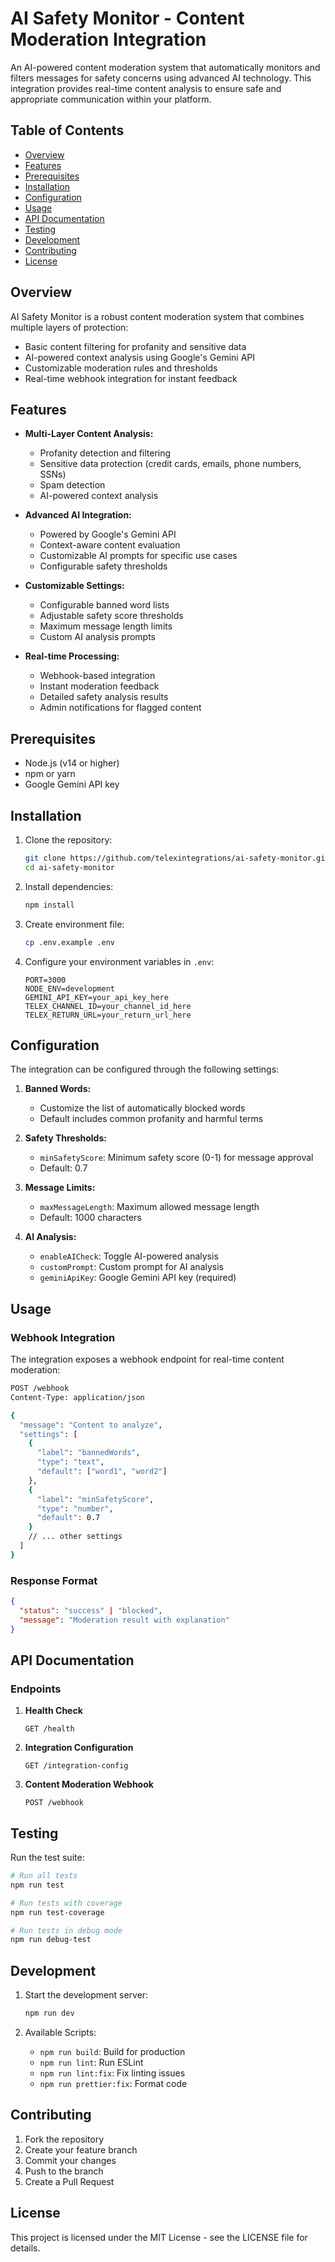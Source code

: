 # AI Safety Monitor - Content Moderation Integration

An AI-powered content moderation system that automatically monitors and filters messages for safety concerns using advanced AI technology. This integration provides real-time content analysis to ensure safe and appropriate communication within your platform.

## Table of Contents

- [Overview](#overview)
- [Features](#features)
- [Prerequisites](#prerequisites)
- [Installation](#installation)
- [Configuration](#configuration)
- [Usage](#usage)
- [API Documentation](#api-documentation)
- [Testing](#testing)
- [Development](#development)
- [Contributing](#contributing)
- [License](#license)

## Overview

AI Safety Monitor is a robust content moderation system that combines multiple layers of protection:
- Basic content filtering for profanity and sensitive data
- AI-powered context analysis using Google's Gemini API
- Customizable moderation rules and thresholds
- Real-time webhook integration for instant feedback

## Features

- **Multi-Layer Content Analysis:**
  - Profanity detection and filtering
  - Sensitive data protection (credit cards, emails, phone numbers, SSNs)
  - Spam detection
  - AI-powered context analysis

- **Advanced AI Integration:**
  - Powered by Google's Gemini API
  - Context-aware content evaluation
  - Customizable AI prompts for specific use cases
  - Configurable safety thresholds

- **Customizable Settings:**
  - Configurable banned word lists
  - Adjustable safety score thresholds
  - Maximum message length limits
  - Custom AI analysis prompts

- **Real-time Processing:**
  - Webhook-based integration
  - Instant moderation feedback
  - Detailed safety analysis results
  - Admin notifications for flagged content

## Prerequisites

- Node.js (v14 or higher)
- npm or yarn
- Google Gemini API key

## Installation

1. Clone the repository:
   ```bash
   git clone https://github.com/telexintegrations/ai-safety-monitor.git
   cd ai-safety-monitor
   ```

2. Install dependencies:
   ```bash
   npm install
   ```

3. Create environment file:
   ```bash
   cp .env.example .env
   ```

4. Configure your environment variables in `.env`:
   ```
   PORT=3000
   NODE_ENV=development
   GEMINI_API_KEY=your_api_key_here
   TELEX_CHANNEL_ID=your_channel_id_here
   TELEX_RETURN_URL=your_return_url_here
   ```

## Configuration

The integration can be configured through the following settings:

1. **Banned Words:**
   - Customize the list of automatically blocked words
   - Default includes common profanity and harmful terms

2. **Safety Thresholds:**
   - `minSafetyScore`: Minimum safety score (0-1) for message approval
   - Default: 0.7

3. **Message Limits:**
   - `maxMessageLength`: Maximum allowed message length
   - Default: 1000 characters

4. **AI Analysis:**
   - `enableAICheck`: Toggle AI-powered analysis
   - `customPrompt`: Custom prompt for AI analysis
   - `geminiApiKey`: Google Gemini API key (required)

## Usage

### Webhook Integration

The integration exposes a webhook endpoint for real-time content moderation:

```bash
POST /webhook
Content-Type: application/json

{
  "message": "Content to analyze",
  "settings": [
    {
      "label": "bannedWords",
      "type": "text",
      "default": ["word1", "word2"]
    },
    {
      "label": "minSafetyScore",
      "type": "number",
      "default": 0.7
    }
    // ... other settings
  ]
}
```

### Response Format

```json
{
  "status": "success" | "blocked",
  "message": "Moderation result with explanation"
}
```

## API Documentation

### Endpoints

1. **Health Check**
   ```
   GET /health
   ```

2. **Integration Configuration**
   ```
   GET /integration-config
   ```

3. **Content Moderation Webhook**
   ```
   POST /webhook
   ```

## Testing

Run the test suite:

```bash
# Run all tests
npm run test

# Run tests with coverage
npm run test-coverage

# Run tests in debug mode
npm run debug-test
```

## Development

1. Start the development server:
   ```bash
   npm run dev
   ```

2. Available Scripts:
   - `npm run build`: Build for production
   - `npm run lint`: Run ESLint
   - `npm run lint:fix`: Fix linting issues
   - `npm run prettier:fix`: Format code

## Contributing

1. Fork the repository
2. Create your feature branch
3. Commit your changes
4. Push to the branch
5. Create a Pull Request

## License

This project is licensed under the MIT License - see the LICENSE file for details.
